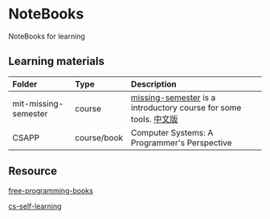 # NoteBooks
NoteBooks for learning

## Learning materials

|Folder|Type|Description|
|:-|:-|:-|
|mit-missing-semester|course|[missing-semester](https://missing.csail.mit.edu/) is a introductory course for some tools. [中文版](https://missing-semester-cn.github.io/)|
|CSAPP|course/book|Computer Systems: A Programmer's Perspective|



## Resource

[free-programming-books](https://github.com/EbookFoundation/free-programming-books)

[cs-self-learning](https://csdiy.wiki/)



